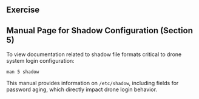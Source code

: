 ## Exercise
## Manual Page for Shadow Configuration (Section 5)

To view documentation related to shadow file formats critical to drone system login configuration:

```
man 5 shadow
```

This manual provides information on `/etc/shadow`, including fields for password aging, which directly impact drone login behavior.
